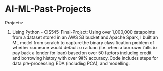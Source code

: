 # AI-ML-Past-Projects

Projects: 

1. Using Python - CIS545-Final-Project: Using over 1,000,000 datapoints from a dataset stored in an AWS S3 bucket and Apache Spark, I built an ML model from scratch to capture the binary classification problem of whether someone would default on a loan (i.e. when a borrower fails to pay back a lender for loan) based on over 50 factors including credit and borrowing history with over 98% accuracy. Code includes steps for data pre-processing, EDA (including PCA), and modelling.
